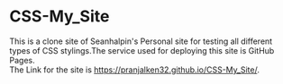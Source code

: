 # CSS-My_Site
This is a clone site of Seanhalpin's Personal site for testing all different types of CSS stylings.The service used for deploying this site is GitHub Pages.<br>
The Link for the site is https://pranjalken32.github.io/CSS-My_Site/.

